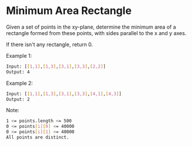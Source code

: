 # Minimum Area Rectangle

Given a set of points in the xy-plane, determine the minimum area of a rectangle formed from these points, with sides parallel to the x and y axes.

If there isn't any rectangle, return 0.

Example 1:

```bash
Input: [[1,1],[1,3],[3,1],[3,3],[2,2]]
Output: 4
```

Example 2:

```bash
Input: [[1,1],[1,3],[3,1],[3,3],[4,1],[4,3]]
Output: 2
```

Note:

```bash
1 <= points.length <= 500
0 <= points[i][0] <= 40000
0 <= points[i][1] <= 40000
All points are distinct.
```

